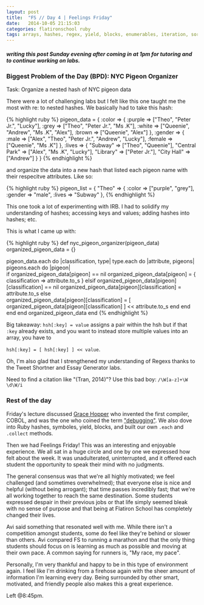 ```yaml
---
layout: post
title:  "FS // Day 4 | Feelings Friday"
date:   2014-10-05 21:15:03
categories: flatironschool ruby
tags: arrays, hashes, regex, yield, blocks, enumerables, iteration, sorting, data structures, nested data structures, collections, named parameters, grace hopper
---
```

##### writing this post Sunday evening after coming in at 1pm for tutoring and to continue working on labs.

### Biggest Problem of the Day (BPD): NYC Pigeon Organizer

Task: Organize a nested hash of NYC pigeon data

There were a lot of challenging labs but I felt like this one taught me the most with re: to nested hashes. We basically had to take this hash: 

{% highlight ruby %}
pigeon_data = {
  :color => {
    :purple => ["Theo", "Peter Jr.", "Lucky"],
    :grey => ["Theo", "Peter Jr.", "Ms .K"],
    :white => ["Queenie", "Andrew", "Ms .K", "Alex"],
    :brown => ["Queenie", "Alex"]
  },
  :gender => {
    :male => ["Alex", "Theo", "Peter Jr.", "Andrew", "Lucky"],
    :female => ["Queenie", "Ms .K"]
  },
  :lives => {
    "Subway" => ["Theo", "Queenie"],
    "Central Park" => ["Alex", "Ms .K", "Lucky"],
    "Library" => ["Peter Jr."],
    "City Hall" => ["Andrew"]
  }
}
{% endhighlight %}
 
and organize the data into a new hash that listed each pigeon name with their respecitve attributes. Like so: 

{% highlight ruby %}
pigeon_list = {
  "Theo" => {
    :color => ["purple", "grey"],
    :gender => "male",
    :lives => "Subway"
  },
{% endhighlight %}

This one took a lot of experimenting with IRB. I had to solidify my understanding of hashes; accessing keys and values; adding hashes into hashes; etc. 

This is what I came up with: 

{% highlight ruby %}
def nyc_pigeon_organizer(pigeon_data)
  organized_pigeon_data = {}

  pigeon_data.each do |classification, type|
    type.each do |attribute, pigeons|
      pigeons.each do |pigeon|  
        if organized_pigeon_data[pigeon] == nil
          organized_pigeon_data[pigeon] = { classification => attribute.to_s }
        elsif organized_pigeon_data[pigeon][classification] == nil
          organized_pigeon_data[pigeon][classification] = attribute.to_s
        else          
          organized_pigeon_data[pigeon][classification] = [ organized_pigeon_data[pigeon][classification] ] << attribute.to_s
        end
      end
    end
  end
  organized_pigeon_data
end
{% endhighlight %}


Big takeaway: `hsh[:key] = value` assigns a pair within the hsh but if that `:key` already exists, and you want to instead store multiple values into an array, you have to 

`hsh[:key] = [ hsh[:key] ] << value`.

Oh, I'm also glad that I strengthened my understanding of Regexs thanks to the Tweet Shortner and Essay Generator labs. 

Need to find a citation like "(Tran, 2014)"? Use this bad boy: `/\W[a-z]+\W \d\W/i`

### Rest of the day
Friday's lecture discussed [Grace Hopper](http://en.wikipedia.org/wiki/Grace_Hopper) who invented the first compiler, COBOL, and was the one who coined the term ["debugging"](http://en.wikipedia.org/wiki/Grace_Hopper#Anecdotes). We also dove into Ruby hashes, symboles, yield, blocks, and built our own `.each` and `.collect` methods. 

Then we had Feelings Friday! This was an interesting and enjoyable experience. We all sat in a huge circle and one by one we expressed how felt about the week. It was unadulterated, uninterrupted, and it offered each student the opportunity to speak their mind with no judgments. 

The general consensus was that we're all highly motivated; we feel challenged (and sometimes overwhelmed); that everyone else is nice and helpful (without being arrogant); that time passes incredibly fast; that we're all working together to reach the same destination.  Some students expressed despair in their previous jobs or that life simply seemed bleak with no sense of purpose and that being at Flatiron School has completely changed their lives.

Avi said something that resonated well with me. While there isn't a competition amongst students, some do feel like they're behind or slower than others. Avi compared FS to running a marathon and that the only thing students should focus on is learning as much as possible and moving at their own pace. A common saying for runners is, "My race, my pace".

Personally, I'm very thankful and happy to be in this type of environment again. I feel like I'm drinking from a firehose again with the sheer amount of information I'm learning every day. Being surrounded by other smart, motivated, and friendly people also makes this a great experience.

Left @8:45pm.







